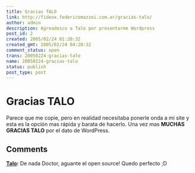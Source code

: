 ```yaml
---
title: Gracias TALO
link: http://fideox.federicomazzei.com.ar/gracias-talo/
author: admin
description: Agreadesco a Talo por presentarme Wordpress
post_id: 2
created: 2005/02/24 01:20:32
created_gmt: 2005/02/24 04:20:32
comment_status: open
trans: 20050224-gracias-talo
name: 20050224-gracias-talo
status: publish
post_type: post
---
```


# Gracias TALO

Parece que me copie, pero en realidad necesitaba ponerle onda a mi site y esta es la opción mas rápida y barata de hacerlo. Una vez mas **MUCHAS GRACIAS TALO** por el dato de WordPress.

## Comments

**[Talo](#2 '2005-02-24 10:23:59'):** De nada Doctor, aguante el open source! Quedo perfecto ;D
